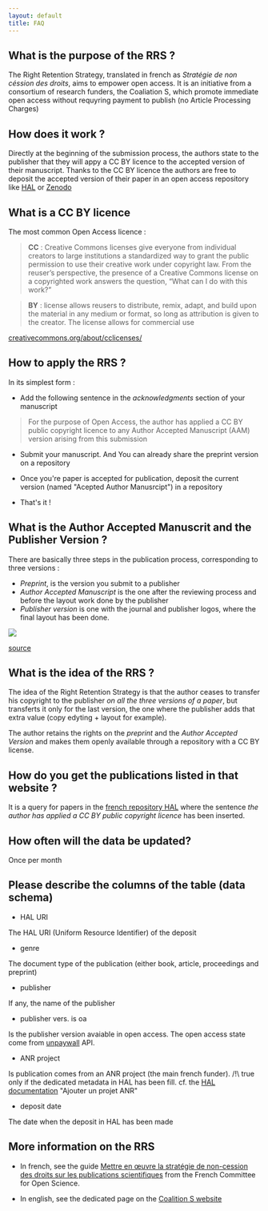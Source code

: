 ```yaml
---
layout: default
title: FAQ
---
```


## What is the purpose of the RRS ? 

The Right Retention Strategy, translated in french as _Stratégie de non céssion des droits_, aims to empower open access. It is an initiative from a consortium of research funders, the Coaliation S, which promote immediate open access without requyring payment to publish (no Article Processing Charges) 

## How does it work ? 

Directly at the beginning of the submission process, the authors state to the publisher that they will appy a CC BY licence to the accepted version of their manuscript. Thanks to the CC BY licence the authors are free to deposit the accepted version of their paper in an open access repository like [HAL](https://hal.archives-ouvertes.fr) or [Zenodo](https://zenodo.org)

## What is a CC BY licence
The most common Open Access licence : 

> **CC** : Creative Commons licenses give everyone from individual creators to large institutions a standardized way to grant the public permission to use their creative work under copyright law. From the reuser’s perspective, the presence of a Creative Commons license on a copyrighted work answers the question, “What can I do with this work?” 

> **BY** : license allows reusers to distribute, remix, adapt, and build upon the material in any medium or format, so long as attribution is given to the creator. The license allows for commercial use

[creativecommons.org/about/cclicenses/](https://creativecommons.org/about/cclicenses/)


## How to apply the RRS ? 

In its simplest form :

* Add the following sentence in the _acknowledgments_ section of your manuscript

> For the purpose of Open Access, the author has applied a CC BY public copyright licence to any Author Accepted Manuscript (AAM) version arising from this submission

* Submit your manuscript. And You can already share the preprint version on a repository

* Once you're paper is accepted for publication, deposit the current version (named "Acepted Author Manusrcipt") in a repository

* That's it !

## What is the Author Accepted Manuscrit and the Publisher Version ? 

There are basically three steps in the publication process, corresponding to three versions : 
* _Preprint_, is the version you submit to a publisher 
* _Author Accepted Manuscript_ is the one after the reviewing process and before the layout work done by the publisher 
* _Publisher version_ is one with the journal and publisher logos, where the final layout has been done. 

![](https://camacuk.zendesk.com/hc/article_attachments/115010362588/infographic-what-version.886eae51.png)

[source](https://camacuk.zendesk.com/hc/en-us/articles/115005898287-What-is-the-author-accepted-manuscript-AAM-)

## What is the idea of the RRS ? 

The idea of the Right Retention Strategy is that the author ceases to transfer his copyright to the publisher _on all the three versions of a paper_, but transferts it only for the last version, the one where the publisher adds that extra value (copy edyting + layout for example).

The author retains the rights on the _preprint_ and the _Author Accepted Version_ and makes them openly available through a repository with a CC BY license.


## How do you get the publications listed in that website ?

It is a query for papers in the [french repository HAL](https://hal.archives-ouvertes.fr) where the sentence _the author has applied a CC BY public copyright licence_ has been inserted.

## How often will the data be updated?

Once per month

## Please describe the columns of the table (data schema)

* HAL URI

The HAL URI (Uniform Resource Identifier) of the deposit

* genre

The document type of the publication (either book, article, proceedings and preprint)

* publisher

If any, the name of the publisher

* publisher vers. is oa

Is the publisher version avaiable in open access. The open access state come from [unpaywall](https://unpaywall.org) API. 

* ANR project 

Is publication comes from an ANR project (the main french funder). /!\ true only if the dedicated metadata in HAL has been fill. cf. the [HAL documentation](https://doc.archives-ouvertes.fr/deposer/completer-le-depot/) "Ajouter un projet ANR"

* deposit date

The date when the deposit in HAL has been made


## More information on the RRS

* In french, see the guide [Mettre en œuvre la stratégie de non-cession des droits sur les publications scientifiques](https://www.ouvrirlascience.fr/mettre-en-oeuvre-la-strategie-de-non-cession-des-droits-sur-les-publications-scientifiques/) from the French Committee for Open Science. 

* In english, see the dedicated page on the [Coalition S website](https://www.coalition-s.org/rights-retention-strategy/)